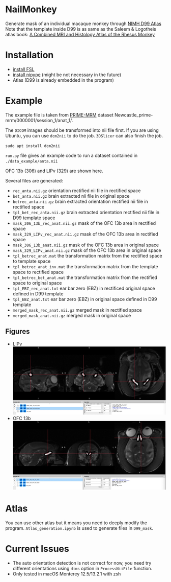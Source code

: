 
# NailMonkey
 Generate mask of an individual macaque monkey through [NIMH D99 Atlas](https://afni.nimh.nih.gov/pub/dist/doc/htmldoc/nonhuman/macaque_tempatl/atlas_d99v2.html)
 Note that the template inside D99 is as same as the Saleem & Logotheis atlas book: [A Combined MRI and Histology Atlas of the Rhesus Monkey](https://www.amazon.com/Combined-Histology-Rhesus-Stereotaxic-Coordinates-ebook/dp/B008S8TAH0)

# Installation

- [install FSL](https://fsl.fmrib.ox.ac.uk/fsl/fslwiki/FslInstallation)
- [install nipype](https://nipype.readthedocs.io/en/latest/users/install.html) (might be not necessary in the future)
- Atlas (D99 is already embedded in the program)

# Example
The example file is taken from [PRIME-MRM](https://osf.io/mhgs8) dataset Newcastle_prime-mrm/0000001/session_1/anat_1/.

The `DICOM` images should be transformed into nii file first.
If you are using Ubuntu, you can use `dcm2nii` to do the job. `3DSlicer` can also finish the job.

`sudo apt install dcm2nii`

`run.py` file gives an example code to run a dataset contained in `./data_example/anta.nii`

OFC 13b (306) and LIPv (329) are shown here.

Several files are generated:
- `rec_anta.nii.gz` orientation rectified nii file in rectified space
- `bet_anta.nii.gz` brain extracted nii file in original space
- `betrec_anta.nii.gz` brain extracted orientation rectified nii file in rectified space
- `tpl_bet_rec_anta.nii.gz` brain extracted orientation rectified nii file in D99 template space
- `mask_306_13b_rec_anat.nii.gz` mask of the OFC 13b area in rectified space
- `mask_329_LIPv_rec_anat.nii.gz` mask of the OFC 13b area in rectified space
- `mask_306_13b_anat.nii.gz` mask of the OFC 13b area in original space
- `mask_329_LIPv_anat.nii.gz` mask of the OFC 13b area in original space
- `tpl_betrec_anat.mat` the transformation matrix from the rectified space to template space 
- `tpl_betrec_anat_inv.mat` the transformation matrix from the template space to rectified space 
- `tpl_betrec_bet_anat.mat` the transformation matrix from the rectified space to original space
- `tpl_EBZ_rec_anat.txt` ear bar zero (EBZ) in rectificed original space defined in D99 template
- `tpl_EBZ_anat.txt` ear bar zero (EBZ) in original space defined in D99 template
- `merged_mask_rec_anat.nii.gz` merged mask in rectified space
- `merged_mask_anat.nii.gz` merged mask in original space

## Figures
- LIPv <img src="Doc/LIPv.jpg">
- OFC 13b <img src="Doc/OFC13b.jpg">

# Atlas
You can use other atlas but it means you need to deeply modify the program. `Atlas_generation.ipynb` is used to generate files in `D99_mask`.

# Current Issues

- The auto orientation detection is not correct for now, you need try different orientations using `dims` option in `ProcessNiiFile` function.
- Only tested in macOS Monterey 12.5/13.2.1 with zsh